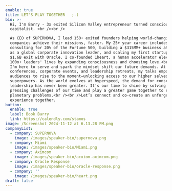 ```yaml
---
enable: true
title: LET'S PLAY TOGETHER   ;-)
bio: >-
  Hi, I'm Barry - 3x exited Silicon Valley entrepreneur turned conscious
  capitalist. <br /><br />

  As CEO of SUPERNOVA, I lead 150+ exited founders helping world-changing
  companies achieve their missions, faster. My 25+ year career includes
  consulting for 20% of the Fortune 500, building a $315MM+ business at Acxiom
  as a global corporate innovation leader, and scaling my first startup to a
  $1.6B exit with Oracle. I co-founded 1heart, a human accelerator elevating
  100o+ leaders' lives by expanding consciousness and choosing love.<br /><br />
  I'm here to serve and spark the mindset shift our future demands. At
  conferences, corporate events, and leadership retreats, my talks empower
  audiences to rise to the moment—unlocking access to our higher selves and
  superpowers. As the world evolves at hyperspeed, the demand for conscious
  leadership has never been greater. It's our time to shine by solving the
  pressing challenges of our time and play a greater game together to solve
  planetary problems.<br /><br />Let’s connect and co-create an unforgettable
  experience together. 
button:
  enable: true
  label: Book Barry
  link: https://calendly.com/stamos
image: /Screenshot 2024-11-12 at 6.13.28 PM.png
companyList:
  - company: SUPERNOVA
    image: /images/speaker-bio/supernova.png
  - company: Miami
    image: /images/speaker-bio/Miami.png
  - company: Aximcom
    image: /images/speaker-bio/acxiom-aximcom.png
  - company: Oracle Response
    image: /images/speaker-bio/oracle-response.png
  - company: ''
    image: /images/speaker-bio/heart.png
draft: false
---
```

